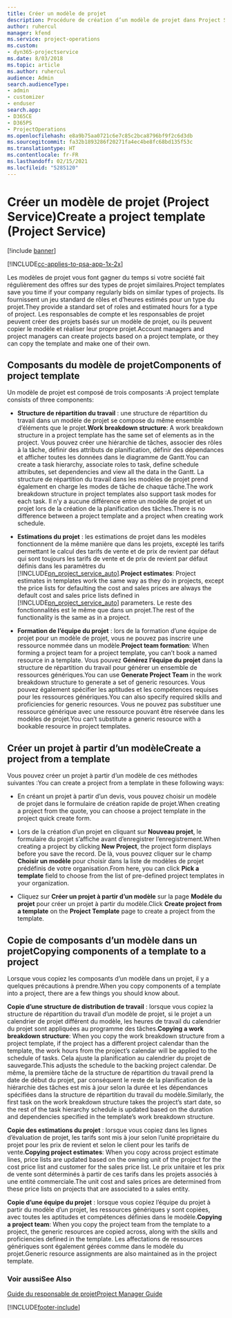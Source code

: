 ```yaml
---
title: Créer un modèle de projet
description: Procédure de création d’un modèle de projet dans Project Service
author: ruhercul
manager: kfend
ms.service: project-operations
ms.custom:
- dyn365-projectservice
ms.date: 8/03/2018
ms.topic: article
ms.author: ruhercul
audience: Admin
search.audienceType:
- admin
- customizer
- enduser
search.app:
- D365CE
- D365PS
- ProjectOperations
ms.openlocfilehash: e8a9b75aa0721c6e7c85c2bca8796bf9f2c6d3db
ms.sourcegitcommit: fa32b1893286f20271fa4ec4be8fc68bd135f53c
ms.translationtype: HT
ms.contentlocale: fr-FR
ms.lasthandoff: 02/15/2021
ms.locfileid: "5285120"
---
```

# <a name="create-a-project-template-project-service"></a><span data-ttu-id="29bdc-103">Créer un modèle de projet (Project Service)</span><span class="sxs-lookup"><span data-stu-id="29bdc-103">Create a project template (Project Service)</span></span>

[!include [banner](../includes/psa-now-project-operations.md)]

[!INCLUDE[cc-applies-to-psa-app-1x-2x](../includes/cc-applies-to-psa-app-1x-2x.md)]

<span data-ttu-id="29bdc-104">Les modèles de projet vous font gagner du temps si votre société fait régulièrement des offres sur des types de projet similaires.</span><span class="sxs-lookup"><span data-stu-id="29bdc-104">Project templates save you time if your company regularly bids on similar types of projects.</span></span> <span data-ttu-id="29bdc-105">Ils fournissent un jeu standard de rôles et d’heures estimés pour un type du projet.</span><span class="sxs-lookup"><span data-stu-id="29bdc-105">They provide a standard set of roles and estimated hours for a type of project.</span></span> <span data-ttu-id="29bdc-106">Les responsables de compte et les responsables de projet peuvent créer des projets basés sur un modèle de projet, ou ils peuvent copier le modèle et réaliser leur propre projet.</span><span class="sxs-lookup"><span data-stu-id="29bdc-106">Account managers and project managers can create projects based on a project template, or they can copy the template and make one of their own.</span></span>  
  
## <a name="components-of-project-template"></a><span data-ttu-id="29bdc-107">Composants du modèle de projet</span><span class="sxs-lookup"><span data-stu-id="29bdc-107">Components of project template</span></span>
 <span data-ttu-id="29bdc-108">Un modèle de projet est composé de trois composants :</span><span class="sxs-lookup"><span data-stu-id="29bdc-108">A project template consists of three components:</span></span>  
  
- <span data-ttu-id="29bdc-109">**Structure de répartition du travail** : une structure de répartition du travail dans un modèle de projet se compose du même ensemble d’éléments que le projet.</span><span class="sxs-lookup"><span data-stu-id="29bdc-109">**Work breakdown structure**: A work breakdown structure in a project template has the same set of elements as in the project.</span></span> <span data-ttu-id="29bdc-110">Vous pouvez créer une hiérarchie de tâches, associer des rôles à la tâche, définir des attributs de planification, définir des dépendances et afficher toutes les données dans le diagramme de Gantt.</span><span class="sxs-lookup"><span data-stu-id="29bdc-110">You can create a task hierarchy, associate roles to task, define schedule attributes, set dependencies and view all the data in the Gantt.</span></span> <span data-ttu-id="29bdc-111">La structure de répartition du travail dans les modèles de projet prend également en charge les modes de tâche de chaque tâche.</span><span class="sxs-lookup"><span data-stu-id="29bdc-111">The work breakdown structure in project templates also support task modes for each task.</span></span> <span data-ttu-id="29bdc-112">Il n’y a aucune différence entre un modèle de projet et un projet lors de la création de la planification des tâches.</span><span class="sxs-lookup"><span data-stu-id="29bdc-112">There is no difference between a project template and a project when creating work schedule.</span></span>  
  
- <span data-ttu-id="29bdc-113">**Estimations du projet** : les estimations de projet dans les modèles fonctionnent de la même manière que dans les projets, excepté les tarifs permettant le calcul des tarifs de vente et de prix de revient par défaut qui sont toujours les tarifs de vente et de prix de revient par défaut définis dans les paramètres du [!INCLUDE[pn_project_service_auto](../includes/pn-project-service-auto.md)].</span><span class="sxs-lookup"><span data-stu-id="29bdc-113">**Project estimates**: Project estimates in templates work the same way as they do in projects, except the price lists for defaulting the cost and sales prices are always the default cost and sales price lists defined in [!INCLUDE[pn_project_service_auto](../includes/pn-project-service-auto.md)] parameters.</span></span> <span data-ttu-id="29bdc-114">Le reste des fonctionnalités est le même que dans un projet.</span><span class="sxs-lookup"><span data-stu-id="29bdc-114">The rest of the functionality is the same as in a project.</span></span>  
  
- <span data-ttu-id="29bdc-115">**Formation de l’équipe du projet** : lors de la formation d’une équipe de projet pour un modèle de projet, vous ne pouvez pas inscrire une ressource nommée dans un modèle.</span><span class="sxs-lookup"><span data-stu-id="29bdc-115">**Project team formation**: When forming a project team for a project template, you can’t book a named resource in a template.</span></span> <span data-ttu-id="29bdc-116">Vous pouvez **Générez l’équipe du projet** dans la structure de répartition du travail pour générer un ensemble de ressources génériques.</span><span class="sxs-lookup"><span data-stu-id="29bdc-116">You can use **Generate Project Team** in the work breakdown structure to generate a set of generic resources.</span></span> <span data-ttu-id="29bdc-117">Vous pouvez également spécifier les aptitudes et les compétences requises pour les ressources génériques.</span><span class="sxs-lookup"><span data-stu-id="29bdc-117">You can also specify required skills and proficiencies for generic resources.</span></span> <span data-ttu-id="29bdc-118">Vous ne pouvez pas substituer une ressource générique avec une ressource pouvant être réservée dans les modèles de projet.</span><span class="sxs-lookup"><span data-stu-id="29bdc-118">You can’t substitute a generic resource with a bookable resource in project templates.</span></span>  
  
## <a name="create-a-project-from-a-template"></a><span data-ttu-id="29bdc-119">Créer un projet à partir d’un modèle</span><span class="sxs-lookup"><span data-stu-id="29bdc-119">Create a project from a template</span></span>  
 <span data-ttu-id="29bdc-120">Vous pouvez créer un projet à partir d’un modèle de ces méthodes suivantes :</span><span class="sxs-lookup"><span data-stu-id="29bdc-120">You can create a project from a template in these following ways:</span></span>  
  
-   <span data-ttu-id="29bdc-121">En créant un projet à partir d’un devis, vous pouvez choisir un modèle de projet dans le formulaire de création rapide de projet.</span><span class="sxs-lookup"><span data-stu-id="29bdc-121">When creating a project from the quote, you can choose a project template in the project quick create form.</span></span>  
  
-   <span data-ttu-id="29bdc-122">Lors de la création d’un projet en cliquant sur **Nouveau projet**, le formulaire du projet s’affiche avant d’enregistrer l’enregistrement.</span><span class="sxs-lookup"><span data-stu-id="29bdc-122">When creating a project by clicking **New Project**, the project form displays before you save the record.</span></span> <span data-ttu-id="29bdc-123">De là, vous pouvez cliquer sur le champ **Choisir un modèle** pour choisir dans la liste de modèles de projet prédéfinis de votre organisation.</span><span class="sxs-lookup"><span data-stu-id="29bdc-123">From here, you can click **Pick a template** field to choose from the list of pre-defined project templates in your organization.</span></span>  
  
-   <span data-ttu-id="29bdc-124">Cliquez sur **Créer un projet à partir d’un modèle** sur la page **Modèle du projet** pour créer un projet à partir du modèle.</span><span class="sxs-lookup"><span data-stu-id="29bdc-124">Click **Create project from a template** on the **Project Template** page to create a project from the template.</span></span>  
  
## <a name="copying-components-of-a-template-to-a-project"></a><span data-ttu-id="29bdc-125">Copie de composants d’un modèle dans un projet</span><span class="sxs-lookup"><span data-stu-id="29bdc-125">Copying components of a template to a project</span></span>  
 <span data-ttu-id="29bdc-126">Lorsque vous copiez les composants d’un modèle dans un projet, il y a quelques précautions à prendre.</span><span class="sxs-lookup"><span data-stu-id="29bdc-126">When you copy components of a template into a project, there are a few things you should know about.</span></span>  
  
 <span data-ttu-id="29bdc-127">**Copie d’une structure de distribution de travail** : lorsque vous copiez la structure de répartition du travail d’un modèle de projet, si le projet a un calendrier de projet différent du modèle, les heures de travail du calendrier du projet sont appliquées au programme des tâches.</span><span class="sxs-lookup"><span data-stu-id="29bdc-127">**Copying a work breakdown structure**: When you copy the work breakdown structure from a project template, if the project has a different project calendar than the template, the work hours from the project’s calendar will be applied to the schedule of tasks.</span></span> <span data-ttu-id="29bdc-128">Cela ajuste la planification au calendrier du projet de sauvegarde.</span><span class="sxs-lookup"><span data-stu-id="29bdc-128">This adjusts the schedule to the backing project calendar.</span></span> <span data-ttu-id="29bdc-129">De même, la première tâche de la structure de répartition du travail prend la date de début du projet, par conséquent le reste de la planification de la hiérarchie des tâches est mis à jour selon la durée et les dépendances spécifiées dans la structure de répartition du travail du modèle.</span><span class="sxs-lookup"><span data-stu-id="29bdc-129">Similarly, the first task on the work breakdown structure takes the project’s start date, so the rest of the task hierarchy schedule is updated based on the duration and dependencies specified in the template’s work breakdown structure.</span></span>  
  
 <span data-ttu-id="29bdc-130">**Copie des estimations du projet** : lorsque vous copiez dans les lignes d’évaluation de projet, les tarifs sont mis à jour selon l’unité propriétaire du projet pour les prix de revient et selon le client pour les tarifs de vente.</span><span class="sxs-lookup"><span data-stu-id="29bdc-130">**Copying project estimates**: When you copy across project estimate lines, price lists are updated based on the owning unit of the project for the cost price list and customer for the sales price list.</span></span> <span data-ttu-id="29bdc-131">Le prix unitaire et les prix de vente sont déterminés à partir de ces tarifs dans les projets associés à une entité commerciale.</span><span class="sxs-lookup"><span data-stu-id="29bdc-131">The unit cost and sales prices are determined from these price lists on projects that are associated to a sales entity.</span></span>  
  
 <span data-ttu-id="29bdc-132">**Copie d’une équipe du projet** : lorsque vous copiez l’équipe du projet à partir du modèle d’un projet, les ressources génériques y sont copiées, avec toutes les aptitudes et compétences définies dans le modèle.</span><span class="sxs-lookup"><span data-stu-id="29bdc-132">**Copying a project team**: When you copy the project team from the template to a project, the generic resources are copied across, along with the skills and proficiencies defined in the template.</span></span> <span data-ttu-id="29bdc-133">Les affectations de ressources génériques sont également gérées comme dans le modèle du projet.</span><span class="sxs-lookup"><span data-stu-id="29bdc-133">Generic resource assignments are also maintained as in the project template.</span></span>  
  
### <a name="see-also"></a><span data-ttu-id="29bdc-134">Voir aussi</span><span class="sxs-lookup"><span data-stu-id="29bdc-134">See Also</span></span>  
 [<span data-ttu-id="29bdc-135">Guide du responsable de projet</span><span class="sxs-lookup"><span data-stu-id="29bdc-135">Project Manager Guide</span></span>](../psa/project-manager-guide.md)


[!INCLUDE[footer-include](../includes/footer-banner.md)]